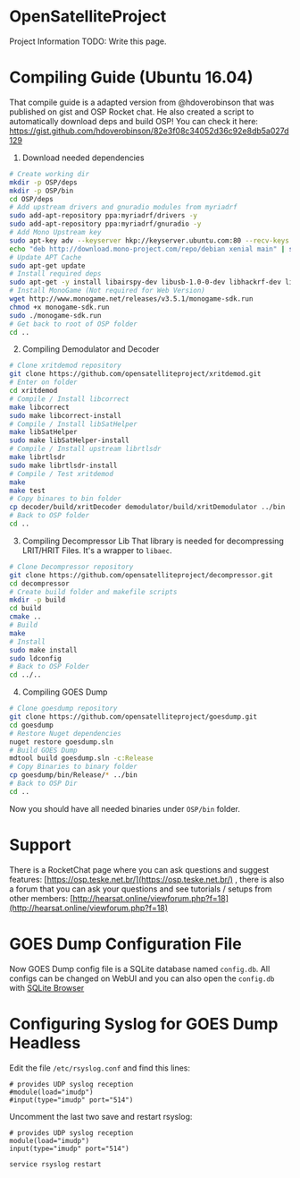 # OpenSatelliteProject
Project Information
TODO: Write this page.

# Compiling Guide (Ubuntu 16.04)

That compile guide is a adapted version from @hdoverobinson that was published on gist and OSP Rocket chat. He also created a script to automatically download deps and build OSP! You can check it here: https://gist.github.com/hdoverobinson/82e3f08c34052d36c92e8db5a027d129

1. Download needed dependencies
```bash
# Create working dir
mkdir -p OSP/deps
mkdir -p OSP/bin
cd OSP/deps
# Add upstream drivers and gnuradio modules from myriadrf
sudo add-apt-repository ppa:myriadrf/drivers -y
sudo add-apt-repository ppa:myriadrf/gnuradio -y
# Add Mono Upstream key
sudo apt-key adv --keyserver hkp://keyserver.ubuntu.com:80 --recv-keys 3FA7E0328081BFF6A14DA29AA6A19B38D3D831EF
echo "deb http://download.mono-project.com/repo/debian xenial main" | sudo tee /etc/apt/sources.list.d/mono-xamarin.list
# Update APT Cache
sudo apt-get update
# Install required deps
sudo apt-get -y install libairspy-dev libusb-1.0-0-dev libhackrf-dev libhackrf0 libaec0 libaec-dev mono-complete monodevelop nuget libopenal-dev referenceassemblies-pcl ttf-mscorefonts-installer gtk-sharp3 build-essential git
# Install MonoGame (Not required for Web Version)
wget http://www.monogame.net/releases/v3.5.1/monogame-sdk.run
chmod +x monogame-sdk.run
sudo ./monogame-sdk.run
# Get back to root of OSP folder
cd .. 
```

2. Compiling Demodulator and Decoder
```bash
# Clone xritdemod repository
git clone https://github.com/opensatelliteproject/xritdemod.git
# Enter on folder
cd xritdemod
# Compile / Install libcorrect
make libcorrect
sudo make libcorrect-install
# Compile / Install libSatHelper
make libSatHelper
sudo make libSatHelper-install 
# Compile / Install upstream librtlsdr
make librtlsdr
sudo make librtlsdr-install 
# Compile / Test xritdemod
make
make test
# Copy binares to bin folder
cp decoder/build/xritDecoder demodulator/build/xritDemodulator ../bin
# Back to OSP folder
cd ..
```

3. Compiling Decompressor Lib
That library is needed for decompressing LRIT/HRIT Files. It's a wrapper to `libaec`.
```bash
# Clone Decompressor repository
git clone https://github.com/opensatelliteproject/decompressor.git
cd decompressor
# Create build folder and makefile scripts
mkdir -p build
cd build
cmake ..
# Build
make
# Install
sudo make install
sudo ldconfig
# Back to OSP Folder
cd ../..
```

4. Compiling GOES Dump
```bash
# Clone goesdump repository
git clone https://github.com/opensatelliteproject/goesdump.git
cd goesdump
# Restore Nuget dependencies
nuget restore goesdump.sln
# Build GOES Dump
mdtool build goesdump.sln -c:Release
# Copy Binaries to binary folder
cp goesdump/bin/Release/* ../bin
# Back to OSP Dir
cd ..
```

Now you should have all needed binaries under `OSP/bin` folder.

# Support
There is a RocketChat page where you can ask questions and suggest features: [https://osp.teske.net.br/](https://osp.teske.net.br/) , there is also a forum that you can ask your questions and see tutorials / setups from other members: [http://hearsat.online/viewforum.php?f=18](http://hearsat.online/viewforum.php?f=18)

# GOES Dump Configuration File

Now GOES Dump config file is a SQLite database named `config.db`. All configs can be changed on WebUI and you can also open the `config.db` with [SQLite Browser](http://sqlitebrowser.org/)

# Configuring Syslog for GOES Dump Headless

Edit the file `/etc/rsyslog.conf` and find this lines:
```
# provides UDP syslog reception
#module(load="imudp")
#input(type="imudp" port="514")
```

Uncomment the last two save and restart rsyslog:
```
# provides UDP syslog reception
module(load="imudp")
input(type="imudp" port="514")
```

`service rsyslog restart`
